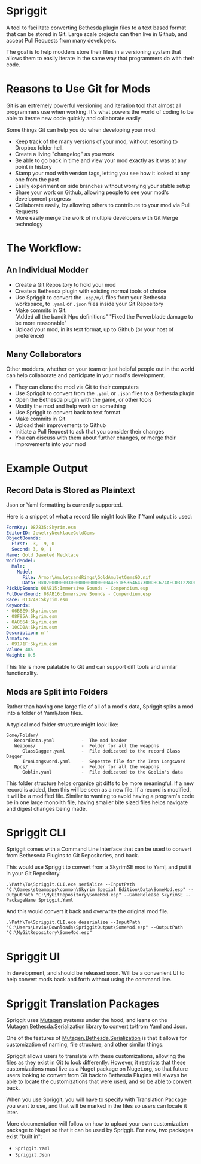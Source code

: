 # Spriggit
A tool to facilitate converting Bethesda plugin files to a text based format that can be stored in Git.   Large scale projects can then live in Github, and accept Pull Requests from many developers.

The goal is to help modders store their files in a versioning system that allows them to easily iterate in the same way that programmers do with their code.   

# Reasons to Use Git for Mods
Git is an extremely powerful versioning and iteration tool that almost all programmers use when working.  It's what powers the world of coding to be able to iterate new code quickly and collaborate easily.  

Some things Git can help you do when developing your mod:
- Keep track of the many versions of your mod, without resorting to Dropbox folder hell.
- Create a living "changelog" as you work
- Be able to go back in time and view your mod exactly as it was at any point in history
- Stamp your mod with version tags, letting you see how it looked at any one from the past
- Easily experiment on side branches without worrying your stable setup
- Share your work on Github, allowing people to see your mod's development progress
- Collaborate easily, by allowing others to contribute to your mod via Pull Requests
- More easily merge the work of multiple developers with Git Merge technology

# The Workflow:
## An Individual Modder
- Create a Git Repository to hold your mod
- Create a Bethesda plugin with existing normal tools of choice
- Use Spriggit to convert the `.esp/m/l` files from your Bethesda workspace, to `.yaml` or `.json` files inside your Git Repository
- Make commits in Git.  
  "Added all the bandit Npc definitions"
  "Fixed the Powerblade damage to be more reasonable"
- Upload your mod, in its text format, up to Github (or your host of preference)

## Many Collaborators
Other modders, whether on your team or just helpful people out in the world can help collaborate and participate in your mod's development.
- They can clone the mod via Git to their computers
- Use Spriggit to convert from the `.yaml` or `.json` files to a Bethesda plugin
- Open the Bethesda plugin with the game, or other tools
- Modify the mod and help work on something
- Use Spriggit to convert back to text format
- Make commits in Git
- Upload their improvements to Github
- Initiate a Pull Request to ask that you consider their changes
- You can discuss with them about further changes, or merge their improvements into your mod

# Example Output
## Record Data is Stored as Plaintext
Json or Yaml formatting is currently supported.

Here is a snippet of what a record file might look like if Yaml output is used:
```yaml
FormKey: 087835:Skyrim.esm
EditorID: JewelryNecklaceGoldGems
ObjectBounds:
  First: -3, -9, 0
  Second: 3, 9, 1
Name: Gold Jeweled Necklace
WorldModel:
  Male:
    Model:
      File: Armor\AmuletsandRings\GoldAmuletGemsGO.nif
      Data: 0x020000000300000000000000A4E51E5364647300D8C674AFC031228D64647300D8C674AFB8EC307B64647300262C333B
PickUpSound: 08AB15:Immersive Sounds - Compendium.esp
PutDownSound: 08AB16:Immersive Sounds - Compendium.esp
Race: 013749:Skyrim.esm
Keywords:
- 06BBE9:Skyrim.esm
- 08F95A:Skyrim.esm
- 0A8664:Skyrim.esm
- 10CD0A:Skyrim.esm
Description: n''
Armature:
- 09171F:Skyrim.esm
Value: 485
Weight: 0.5
```

This file is more palatable to Git and can support diff tools and similar functionality.

## Mods are Split into Folders
Rather than having one large file of all of a mod's data, Spriggit splits a mod into a folder of Yaml/Json files.

A typical mod folder structure might look like:
```
Some/Folder/
   RecordData.yaml          -  The mod header
   Weapons/                 -  Folder for all the weapons
      GlassDagger.yaml      -  File dedicated to the record Glass Dagger
      IronLongsword.yaml    -  Seperate file for the Iron Longsword
   Npcs/                    -  Folder for all the weapons
      Goblin.yaml           -  File dedicated to the Goblin's data
```

This folder structure helps organize git diffs to be more meaningful.  If a new record is added, then this will be seen as a new file.   If a record is modified, it will be a modified file.   Similar to wanting to avoid having a program's code be in one large monolith file, having smaller bite sized files helps navigate and digest changes being made.

# Spriggit CLI
Spriggit comes with a Command Line Interface that can be used to convert from Betheseda Plugins to Git Repositories, and back.

This would use Spriggit to convert from a SkyrimSE mod to Yaml, and put it in your Git Repository.

`.\Path\To\Spriggit.CLI.exe serialize --InputPath "C:\Games\steamapps\common\Skyrim Special Edition\Data\SomeMod.esp" --OutputPath "C:\MyGitRepository\SomeMod.esp" --GameRelease SkyrimSE --PackageName Spriggit.Yaml`

And this would convert it back and overwrite the original mod file.

`.\Path\To\Spriggit.CLI.exe deserialize --InputPath "C:\Users\Levia\Downloads\SpriggitOutput\SomeMod.esp" --OutputPath "C:\MyGitRepository\SomeMod.esp"`

# Spriggit UI
In development, and should be released soon.   Will be a convenient UI to help convert mods back and forth without using the command line.

# Spriggit Translation Packages
Spriggit uses [Mutagen](https://github.com/Mutagen-Modding/Mutagen) systems under the hood, and leans on the [Mutagen.Bethesda.Serialization](https://github.com/Mutagen-Modding/Mutagen.Bethesda.Serialization) library to convert to/from Yaml and Json.

One of the features of [Mutagen.Bethesda.Serialization](https://github.com/Mutagen-Modding/Mutagen.Bethesda.Serialization) is that it allows for customization of naming, file structure, and other similar things.  

Spriggit allows users to translate with these customizations, allowing the files as they exist in Git to look differently.   However, it restricts that these customizations must live as a Nuget package on Nuget.org, so that future users looking to convert from Git back to Bethesda Plugins will always be able to locate the customizations that were used, and so be able to convert back.

When you use Spriggit, you will have to specify with Translation Package you want to use, and that will be marked in the files so users can locate it later.

More documentation will follow on how to upload your own customization package to Nuget so that it can be used by Spriggit.    For now, two packages exist "built in":
- `Spriggit.Yaml`
- `Spriggit.Json`

